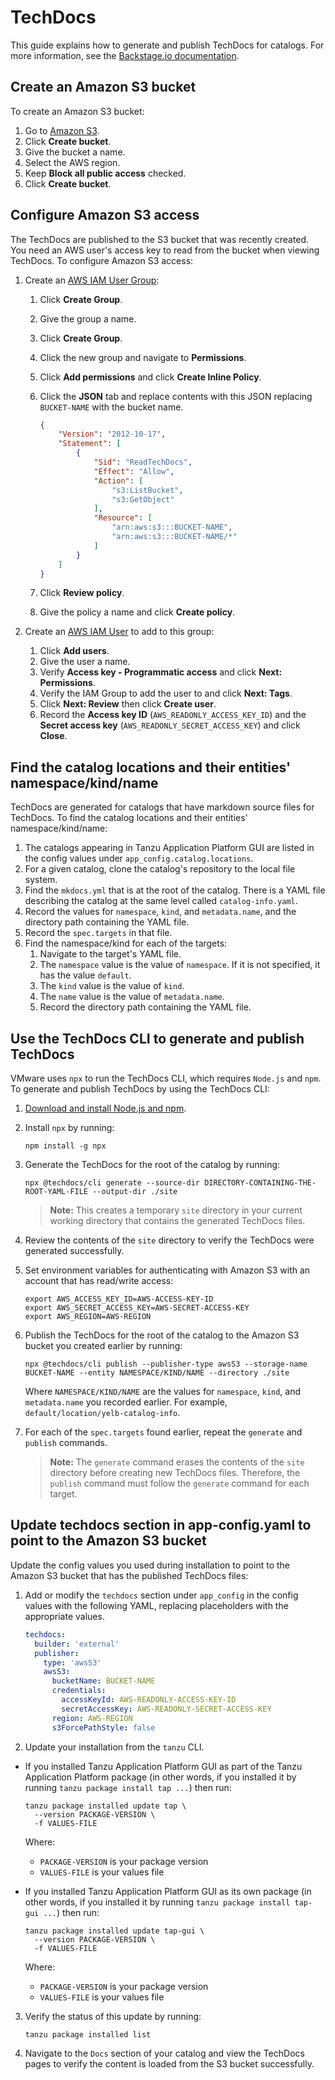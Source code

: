 # TechDocs

This guide explains how to generate and publish TechDocs for catalogs.
For more information, see the [Backstage.io documentation](https://backstage.io/docs/features/techdocs/techdocs-overview).


## <a id="create-s3-bucket"></a> Create an Amazon S3 bucket

To create an Amazon S3 bucket:

1. Go to [Amazon S3](https://s3.console.aws.amazon.com/s3/home).
1. Click **Create bucket**.
1. Give the bucket a name.
1. Select the AWS region.
1. Keep **Block all public access** checked.
1. Click **Create bucket**.


## <a id="configure-s3-access"></a> Configure Amazon S3 access

The TechDocs are published to the S3 bucket that was recently created.
You need an AWS user's access key to read from the bucket when viewing TechDocs.
To configure Amazon S3 access:

1. Create an [AWS IAM User Group](https://console.aws.amazon.com/iamv2/home#/groups):
    1. Click **Create Group**.
    2. Give the group a name.
    3. Click **Create Group**.
    4. Click the new group and navigate to **Permissions**.
    5. Click **Add permissions** and click **Create Inline Policy**.
    6. Click the **JSON** tab and replace contents with this JSON replacing `BUCKET-NAME` with the bucket name.

        ```json
        {
            "Version": "2012-10-17",
            "Statement": [
                {
                    "Sid": "ReadTechDocs",
                    "Effect": "Allow",
                    "Action": [
                        "s3:ListBucket",
                        "s3:GetObject"
                    ],
                    "Resource": [
                        "arn:aws:s3:::BUCKET-NAME",
                        "arn:aws:s3:::BUCKET-NAME/*"
                    ]
                }
            ]
        }
        ```

    7. Click **Review policy**.
    8. Give the policy a name and click **Create policy**.

2. Create an [AWS IAM User](https://console.aws.amazon.com/iamv2/home#/users) to add to this group:
   1. Click **Add users**.
   2. Give the user a name.
   3. Verify **Access key - Programmatic access** and click **Next: Permissions**.
   4. Verify the IAM Group to add the user to and click **Next: Tags**.
   5. Click **Next: Review** then click **Create user**.
   6. Record the **Access key ID** (`AWS_READONLY_ACCESS_KEY_ID`) and the **Secret access key** (`AWS_READONLY_SECRET_ACCESS_KEY`) and click **Close**.


## <a id="find-cat-loc-and-entities"></a> Find the catalog locations and their entities' namespace/kind/name

TechDocs are generated for catalogs that have markdown source files for TechDocs.
To find the catalog locations and their entities' namespace/kind/name:

1. The catalogs appearing in Tanzu Application Platform GUI are listed in the config values under `app_config.catalog.locations`.
1. For a given catalog, clone the catalog's repository to the local file system.
1. Find the `mkdocs.yml` that is at the root of the catalog. There is a YAML file describing the catalog at the same level called `catalog-info.yaml`.
1. Record the values for `namespace`, `kind`, and `metadata.name`, and the directory path containing the YAML file.
1. Record the `spec.targets` in that file.
1. Find the namespace/kind</name> for each of the targets:
    1. Navigate to the target's YAML file.
    2. The `namespace` value is the value of `namespace`. If it is not specified, it has the value `default`.
    3. The `kind` value is the value of `kind`.
    4. The `name` value is the value of `metadata.name`.
    5. Record the directory path containing the YAML file.


## <a id="use-techdocs-cli"></a> Use the TechDocs CLI to generate and publish TechDocs

VMware uses `npx` to run the TechDocs CLI, which requires `Node.js` and `npm`.
To generate and publish TechDocs by using the TechDocs CLI:

1. [Download and install Node.js and npm](https://docs.npmjs.com/downloading-and-installing-node-js-and-npm).
2. Install `npx` by running:

    ```console
    npm install -g npx
    ```

3. Generate the TechDocs for the root of the catalog by running:

    ```console
    npx @techdocs/cli generate --source-dir DIRECTORY-CONTAINING-THE-ROOT-YAML-FILE --output-dir ./site
    ```

    >**Note:** This creates a temporary `site` directory in your current working directory that contains the generated TechDocs files.

4. Review the contents of the `site` directory to verify the TechDocs were generated successfully.
5. Set environment variables for authenticating with Amazon S3 with an account that has read/write access:

    ```console
    export AWS_ACCESS_KEY_ID=AWS-ACCESS-KEY-ID
    export AWS_SECRET_ACCESS_KEY=AWS-SECRET-ACCESS-KEY
    export AWS_REGION=AWS-REGION
    ```

6. Publish the TechDocs for the root of the catalog to the Amazon S3 bucket you created earlier by running:

    ```console
    npx @techdocs/cli publish --publisher-type awsS3 --storage-name BUCKET-NAME --entity NAMESPACE/KIND/NAME --directory ./site
    ```

    Where `NAMESPACE/KIND/NAME` are the values for `namespace`, `kind`, and `metadata.name` you recorded earlier.
    For example, `default/location/yelb-catalog-info`.

7. For each of the `spec.targets` found earlier, repeat the `generate` and `publish` commands.

    > **Note:** The `generate` command erases the contents of the `site` directory before creating new
    TechDocs files. Therefore, the `publish` command must follow the `generate` command for each target.


## <a id="update-app-config.yaml"></a> Update techdocs section in app-config.yaml to point to the Amazon S3 bucket

Update the config values you used during installation to point to the Amazon S3 bucket that has the published TechDocs files:

1. Add or modify the `techdocs` section under `app_config` in the config values with the following YAML, replacing placeholders with the appropriate values.

    ```yaml
    techdocs:
      builder: 'external'
      publisher:
        type: 'awsS3'
        awsS3:
          bucketName: BUCKET-NAME
          credentials:
            accessKeyId: AWS-READONLY-ACCESS-KEY-ID
            secretAccessKey: AWS-READONLY-SECRET-ACCESS-KEY
          region: AWS-REGION
          s3ForcePathStyle: false
    ```

2. Update your installation from the `tanzu` CLI.

  * If you installed Tanzu Application Platform GUI as part of the Tanzu Application Platform package (in other words, if you installed it by running `tanzu package install tap ...`) then run:

      ```console
      tanzu package installed update tap \
        --version PACKAGE-VERSION \
        -f VALUES-FILE
      ```

      Where:

      * `PACKAGE-VERSION` is your package version
      * `VALUES-FILE` is your values file

  * If you installed Tanzu Application Platform GUI as its own package (in other words, if you installed it by running `tanzu package install tap-gui ...`) then run:

      ```console
      tanzu package installed update tap-gui \
        --version PACKAGE-VERSION \
        -f VALUES-FILE
      ```

      Where:

      * `PACKAGE-VERSION` is your package version
      * `VALUES-FILE` is your values file

3. Verify the status of this update by running:

    ```console
    tanzu package installed list
    ```

4. Navigate to the `Docs` section of your catalog and view the TechDocs pages to verify the content is loaded from the S3 bucket successfully.
